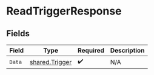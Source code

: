 # ReadTriggerResponse


## Fields

| Field                                                   | Type                                                    | Required                                                | Description                                             |
| ------------------------------------------------------- | ------------------------------------------------------- | ------------------------------------------------------- | ------------------------------------------------------- |
| `Data`                                                  | [shared.Trigger](../../../pkg/models/shared/trigger.md) | :heavy_check_mark:                                      | N/A                                                     |